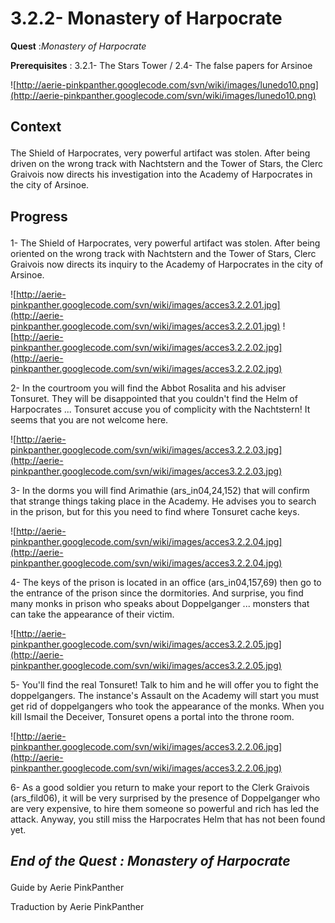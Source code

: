 # 3.2.2- Monastery of Harpocrate #


<p><b>Quest</b> :<em>Monastery of Harpocrate</em> </p>
<p><b>Prerequisites</b> : 3.2.1- The Stars Tower / 2.4- The false papers for Arsinoe</p>

![http://aerie-pinkpanther.googlecode.com/svn/wiki/images/lunedo10.png](http://aerie-pinkpanther.googlecode.com/svn/wiki/images/lunedo10.png)

## <p><span>Context</span></p> ##

The Shield of Harpocrates, very powerful artifact was stolen. After being driven on the wrong track with Nachtstern and the Tower of Stars, the Clerc Graivois now directs his investigation into the Academy of Harpocrates in the city of Arsinoe.

## <p>Progress</p> ##

1- The Shield of Harpocrates, very powerful artifact was stolen. After being oriented on the wrong track with Nachtstern and the Tower of Stars, Clerc Graivois now directs its inquiry to the Academy of Harpocrates in the city of Arsinoe.

![http://aerie-pinkpanther.googlecode.com/svn/wiki/images/acces3.2.2.01.jpg](http://aerie-pinkpanther.googlecode.com/svn/wiki/images/acces3.2.2.01.jpg)
![http://aerie-pinkpanther.googlecode.com/svn/wiki/images/acces3.2.2.02.jpg](http://aerie-pinkpanther.googlecode.com/svn/wiki/images/acces3.2.2.02.jpg)


2- In the courtroom you will find the Abbot Rosalita and his adviser Tonsuret. They will be disappointed that you couldn't find the Helm of Harpocrates ... Tonsuret accuse you of complicity with the Nachtstern! It seems that you are not welcome here.

![http://aerie-pinkpanther.googlecode.com/svn/wiki/images/acces3.2.2.03.jpg](http://aerie-pinkpanther.googlecode.com/svn/wiki/images/acces3.2.2.03.jpg)

3- In the dorms you will find Arimathie (ars\_in04,24,152) that will confirm that strange things taking place in the Academy. He advises you to search in the prison, but for this you need to find where Tonsuret cache keys.

![http://aerie-pinkpanther.googlecode.com/svn/wiki/images/acces3.2.2.04.jpg](http://aerie-pinkpanther.googlecode.com/svn/wiki/images/acces3.2.2.04.jpg)

4- The keys of the prison is located in an office (ars\_in04,157,69) then go to the entrance of the prison since the dormitories. And surprise, you find many monks in prison who speaks about Doppelganger ... monsters that can take the appearance of their victim.

![http://aerie-pinkpanther.googlecode.com/svn/wiki/images/acces3.2.2.05.jpg](http://aerie-pinkpanther.googlecode.com/svn/wiki/images/acces3.2.2.05.jpg)

5- You'll find the real Tonsuret! Talk to him and he will offer you to fight the doppelgangers. The instance's Assault on the Academy will start you must get rid of doppelgangers who took the appearance of the monks. When you kill Ismail the Deceiver, Tonsuret opens a portal into the throne room.

![http://aerie-pinkpanther.googlecode.com/svn/wiki/images/acces3.2.2.06.jpg](http://aerie-pinkpanther.googlecode.com/svn/wiki/images/acces3.2.2.06.jpg)

6- As a good soldier you return to make your report to the Clerk Graivois (ars\_fild06), it will be very surprised by the presence of Doppelganger who are very expensive, to hire them someone so powerful and rich has led the attack. Anyway, you still miss the Harpocrates Helm that has not been found yet.




## <p><em>End of the Quest : Monastery of Harpocrate</em></h2>
Guide by Aerie PinkPanther

Traduction by Aerie PinkPanther
</p>